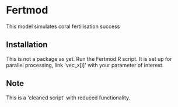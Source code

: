 
# Fertmod

<!-- badges: start -->
<!-- badges: end -->

This model simulates coral fertilisation success

## Installation


This is not a package as yet. Run the Fertmod.R script. It is set up for parallel processing, link 'vec_x[i]' with your parameter of interest. 


## Note

This is a 'cleaned script' with reduced functionality. 



